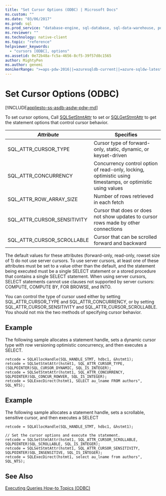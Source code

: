 ```yaml
---
title: "Set Cursor Options (ODBC) | Microsoft Docs"
ms.custom: ""
ms.date: "03/06/2017"
ms.prod: sql
ms.prod_service: "database-engine, sql-database, sql-data-warehouse, pdw"
ms.reviewer: ""
ms.technology: native-client
ms.topic: "reference"
helpviewer_keywords: 
  - "cursors [ODBC], options"
ms.assetid: 0e72b48a-fc5a-4656-8cf5-39f57d8c1565
author: MightyPen
ms.author: genemi
monikerRange: ">=aps-pdw-2016||=azuresqldb-current||=azure-sqldw-latest||>=sql-server-2016||=sqlallproducts-allversions||>=sql-server-linux-2017||=azuresqldb-mi-current"
---
```

# Set Cursor Options (ODBC)
[!INCLUDE[appliesto-ss-asdb-asdw-pdw-md](../../../includes/appliesto-ss-asdb-asdw-pdw-md.md)]

  To set cursor options, Call [SQLSetStmtAttr](../../../relational-databases/native-client-odbc-api/sqlsetstmtattr.md) to set or [SQLGetStmtAttr](../../../relational-databases/native-client-odbc-api/sqlgetstmtattr.md) to get the statement options that control cursor behavior.  
  
|*Attribute*|Specifies|  
|-----------------|---------------|  
|SQL_ATTR_CURSOR_TYPE|Cursor type of forward-only, static, dynamic, or keyset-driven|  
|SQL_ATTR_CONCURRENCY|Concurrency control option of read-only, locking, optimistic using timestamps, or optimistic using values|  
|SQL_ATTR_ROW_ARRAY_SIZE|Number of rows retrieved in each fetch|  
|SQL_ATTR_CURSOR_SENSITIVITY|Cursor that does or does not show updates to cursor rows made by other connections|  
|SQL_ATTR_CURSOR_SCROLLABLE|Cursor that can be scrolled forward and backward|  
  
 The default values for these attributes (forward-only, read-only, rowset size of 1) do not use server cursors. To use server cursors, at least one of these attributes must be set to a value other than the default, and the statement being executed must be a single SELECT statement or a stored procedure that contains a single SELECT statement. When using server cursors, SELECT statements cannot use clauses not supported by server cursors: COMPUTE, COMPUTE BY, FOR BROWSE, and INTO.  
  
 You can control the type of cursor used either by setting SQL_ATTR_CURSOR_TYPE and SQL_ATTR_CONCURRENCY, or by setting SQL_ATTR_CURSOR_SENSITIVITY and SQL_ATTR_CURSOR_SCROLLABLE. You should not mix the two methods of specifying cursor behavior.  
  
## Example  
 The following sample allocates a statement handle, sets a dynamic cursor type with row versioning optimistic concurrency, and then executes a SELECT.  
  
```  
retcode = SQLAllocHandle(SQL_HANDLE_STMT, hdbc1, &hstmt1);  
retcode = SQLSetStmtAttr(hstmt1, SQL_ATTR_CURSOR_TYPE, (SQLPOINTER)SQL_CURSOR_DYNAMIC, SQL_IS_INTEGER);  
retcode = SQLSetStmtAttr(hstmt1, SQL_ATTR_CONCURRENCY, SQLPOINTER)SQL_CONCUR_ROWVER, SQL_IS_INTEGER);  
retcode = SQLExecDirect(hstmt1, SELECT au_lname FROM authors", SQL_NTS);  
```  
  
## Example  
 The following sample allocates a statement handle, sets a scrollable, sensitive cursor, and then executes a SELECT  
  
```  
retcode = SQLAllocHandle(SQL_HANDLE_STMT, hdbc1, &hstmt1);  
  
// Set the cursor options and execute the statement.  
retcode = SQLSetStmtAttr(hstmt1, SQL_ATTR_CURSOR_SCROLLABLE, SQLPOINTER)SQL_SCROLLABLE, SQL_IS_INTEGER);  
retcode = SQLSetStmtAttr(hstmt1, SQL_ATTR_CURSOR_SENSITIVITY, SQLPOINTER)SQL_INSENSITIVE, SQL_IS_INTEGER);  
retcode = SQLExecDirect(hstmt1, select au_lname from authors", SQL_NTS);  
```  
  
## See Also  
 [Executing Queries How-to Topics &#40;ODBC&#41;](../../../relational-databases/native-client-odbc-how-to/execute-queries/executing-queries-how-to-topics-odbc.md)  
  
  
